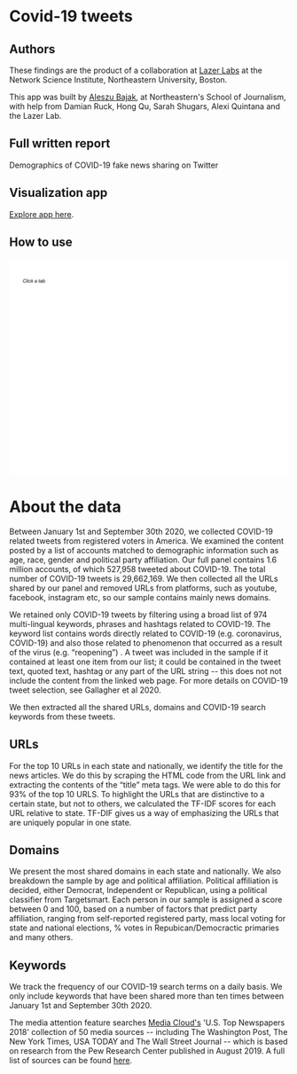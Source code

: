 # Covid-19 tweets

## Authors

These findings are the product of a collaboration at [Lazer Labs](https://lazerlab.net/) at the Network Science Institute, Northeastern University, Boston. 

This app was built by [Aleszu Bajak](http://aleszu.com/), at Northeastern's School of Journalism, with help from Damian Ruck, Hong Qu, Sarah Shugars, Alexi Quintana and the Lazer Lab. 

## Full written report

Demographics of COVID-19 fake news sharing on Twitter

## Visualization app

[Explore app here](https://storybench.shinyapps.io/covid-tweets/).

## How to use 

![gif](https://github.com/aleszu/covid-tweets/blob/main/how-to-covid-tweets.gif)

# About the data

Between January 1st and September 30th 2020, we collected COVID-19 related tweets from registered voters in America. We examined the content posted by a list of accounts matched to demographic information such as age, race, gender and political party affiliation. Our full panel contains 1.6 million accounts, of which 527,958 tweeted about COVID-19. The total number of COVID-19 tweets is 29,662,169. We then collected all the URLs shared by our panel and removed URLs from platforms, such as youtube, facebook, instagram etc, so our sample contains mainly news domains.  

We retained only COVID-19 tweets by filtering using a broad list of 974 multi-lingual keywords, phrases and hashtags related to COVID-19. The keyword list contains words directly related to COVID-19 (e.g. coronavirus, COVID-19) and also those related to phenomenon that occurred as a result of the virus (e.g. “reopening”) . A tweet was included in the sample if it contained at least one item from our list; it could be contained in the tweet text, quoted text, hashtag or any part of the URL string -- this does not not include the content from the linked web page. For more details on COVID-19 tweet selection, see Gallagher et al 2020.

We then extracted all the shared URLs, domains and COVID-19 search keywords from these tweets.

## URLs 

For the top 10 URLs in each state and nationally, we identify the title for the news articles. We do this by scraping the HTML code from the URL link and extracting the contents of the “title” meta tags. We were able to do this for 93% of the top 10 URLS. To highlight the URLs that are distinctive to a certain state, but not to others, we calculated the TF-IDF scores for each URL relative to state. TF-DIF gives us a way of emphasizing the URLs that are uniquely popular in one state.

## Domains

We present the most shared domains in each state and nationally. We also breakdown the sample by age and political affiliation. Political affiliation is decided, either Democrat, Independent or Republican, using a political classifier from Targetsmart. Each person in our sample is assigned a score between 0 and 100, based on a number of factors that predict party affiliation, ranging from self-reported registered party, mass local voting for state and national elections, % votes in Repubican/Democractic primaries and many others.

## Keywords 

We track the frequency of our COVID-19 search terms on a daily basis. We only include keywords that have been shared more than ten times between January 1st and September 30th 2020.  

The media attention feature searches [Media Cloud's](https://mediacloud.org) 'U.S. Top Newspapers 2018' collection of 50 media sources -- including The Washington Post, The New York Times, USA TODAY and The Wall Street Journal -- which is based on research from the Pew Research Center published in August 2019. A full list of sources can be found [here](https://sources.mediacloud.org/#/collections/186572435).


